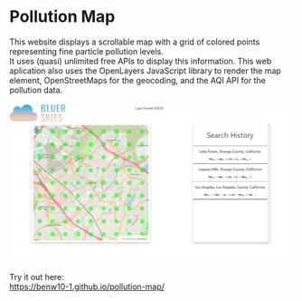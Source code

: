 # Pollution Map

This website displays a scrollable map with a grid of colored points representing fine particle pollution levels.<br>
It uses (quasi) unlimited free APIs to display this information. This web aplication also uses the OpenLayers JavaScript library to render the map element, OpenStreetMaps for the geocoding, and the AQI API for the pollution data.<br>

<img src="assets/images/preview.png" alt="The webpage">


Try it out here:<br>
<a href="https://benw10-1.github.io/bluerSkies/">https://benw10-1.github.io/pollution-map/</a><b>
